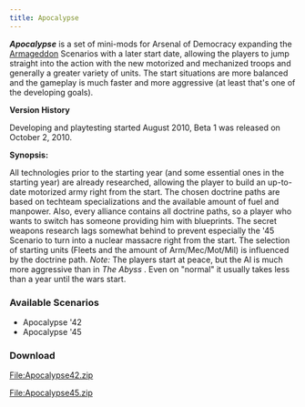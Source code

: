 ```yaml
---
title: Apocalypse
---
```


_**Apocalypse**_ is a set of mini-mods for Arsenal of Democracy expanding the [Armageddon](/wiki/Armageddon "Armageddon") Scenarios with a later start date, allowing the players to jump straight into the action with the new motorized and mechanized troops and generally a greater variety of units. The start situations are more balanced and the gameplay is much faster and more aggressive (at least that's one of the developing goals).

**Version History**

Developing and playtesting started August 2010, Beta 1 was released on October 2, 2010.

**Synopsis:**

All technologies prior to the starting year (and some essential ones in the starting year) are already researched, allowing the player to build an up-to-date motorized army right from the start. The chosen doctrine paths are based on techteam specializations and the available amount of fuel and manpower. Also, every alliance contains all doctrine paths, so a player who wants to switch has someone providing him with blueprints. The secret weapons research lags somewhat behind to prevent especially the '45 Scenario to turn into a nuclear massacre right from the start. The selection of starting units (Fleets and the amount of Arm/Mec/Mot/Mil) is influenced by the doctrine path. _Note:_ The players start at peace, but the AI is much more aggressive than in _The Abyss_ . Even on "normal" it usually takes less than a year until the wars start.

### **Available Scenarios**

- Apocalypse '42
- Apocalypse '45

### **Download**

[File:Apocalypse42.zip](/wiki/index.php?title=Special:Upload&wpDestFile=Apocalypse42.zip "File:Apocalypse42.zip")

[File:Apocalypse45.zip](/wiki/index.php?title=Special:Upload&wpDestFile=Apocalypse45.zip "File:Apocalypse45.zip")
